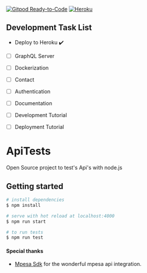 [![Gitpod Ready-to-Code](https://img.shields.io/badge/Gitpod-Ready--to--Code-blue?logo=gitpod)](https://gitpod.io/#https://github.com/gmahota/ApiTests) [![Heroku](https://heroku-badge.herokuapp.com/?app=mozaapi)](https://mozaapi.herokuapp.com)

## Development Task List

- Deploy to Heroku :heavy_check_mark:
- [ ] GraphQL Server 
- [ ] Dockerization 
- [ ] Contact 
- [ ] Authentication 
- [ ] Documentation 
- [ ] Development Tutorial 
- [ ] Deployment Tutorial 


# ApiTests

Open Source project to test's Api's with node.js

## Getting started

``` bash
# install dependencies
$ npm install

# serve with hot reload at localhost:4000
$ npm run start

# to run tests 
$ npm run test
```

#### Special thanks
- [Mpesa Sdk](https://github.com/paymentsds/mpesa-js-sdk) for the wonderful mpesa api integration.
